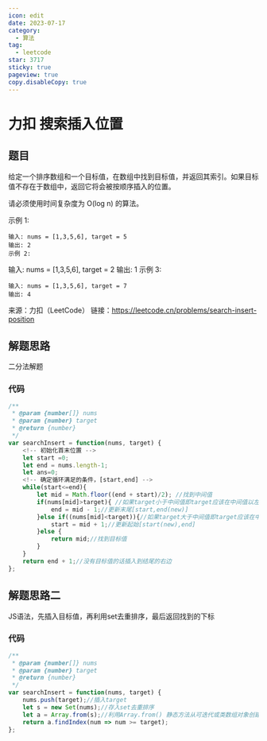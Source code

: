 ```yaml
---
icon: edit
date: 2023-07-17
category:
  - 算法
tag:
  - leetcode
star: 3717
sticky: true
pageview: true
copy.disableCopy: true
---
```

# 力扣 搜索插入位置

## 题目

给定一个排序数组和一个目标值，在数组中找到目标值，并返回其索引。如果目标值不存在于数组中，返回它将会被按顺序插入的位置。

请必须使用时间复杂度为 O(log n) 的算法。
<!-- more -->
示例 1:

```
输入: nums = [1,3,5,6], target = 5
输出: 2
示例 2:
```
输入: nums = [1,3,5,6], target = 2
输出: 1
示例 3:
```
输入: nums = [1,3,5,6], target = 7
输出: 4
```
来源：力扣（LeetCode）
链接：https://leetcode.cn/problems/search-insert-position

##  解题思路

二分法解题

### 代码

```javascript
/**
 * @param {number[]} nums
 * @param {number} target
 * @return {number}
 */
var searchInsert = function(nums, target) {
    <!-- 初始化首末位置 -->
    let start =0;
    let end = nums.length-1;
    let ans=0;  
    <!-- 确定循环满足的条件，[start,end] -->
    while(start<=end){
        let mid = Math.floor((end + start)/2); //找到中间值
        if(nums[mid]>target){ //如果target小于中间值即target应该在中间值以左
            end = mid - 1;//更新末尾[start,end(new)]
        }else if((nums[mid]<target)){//如果target大于中间值即target应该在中间值以左
            start = mid + 1;//更新起始[start(new),end]
        }else {
            return mid;//找到目标值
        }
    }
    return end + 1;//没有目标值的话插入到结尾的右边
};
```
## 解题思路二

JS语法，先插入目标值，再利用set去重排序，最后返回找到的下标

### 代码

``` javascript
/**
 * @param {number[]} nums
 * @param {number} target
 * @return {number}
 */
var searchInsert = function(nums, target) {
    nums.push(target);//插入target
    let s = new Set(nums);//存入set去重排序
    let a = Array.from(s);//利用Array.from() 静态方法从可迭代或类数组对象创建一个新的浅拷贝的数组实例。获得数组
    return a.findIndex(num => num >= target);
};
```
